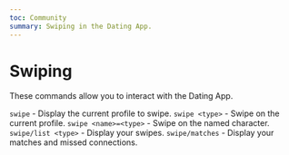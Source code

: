 ```yaml
---
toc: Community
summary: Swiping in the Dating App.
---
```


# Swiping
These commands allow you to interact with the Dating App.

`swipe` - Display the current profile to swipe.
`swipe <type>` - Swipe on the current profile.
`swipe <name>=<type>` - Swipe on the named character.
`swipe/list <type>` - Display your swipes.
`swipe/matches` - Display your matches and missed connections.
